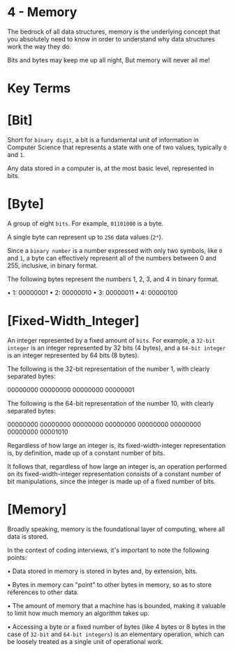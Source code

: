 # 4 - Memory

The bedrock of all data structures, memory is the underlying concept that you absolutely need to know in order to understand why data structures work the way they do.

Bits and bytes may keep me up all night,
But memory will never ail me!

# Key Terms

# [Bit]
Short for `binary digit`, a bit is a fundamental unit of information in Computer Science that represents a state with one of two values, typically `0` and `1`.

Any data stored in a computer is, at the most basic level, represented in bits.

# [Byte]
A group of eight `bits`. For example, `01101000` is a byte.

A single byte can represent up to `256` data values (`2⁸`).

Since a `binary number` is a number expressed with only two symbols, like `0` and `1`, 
a byte can effectively represent all of the numbers between 0 and 255, inclusive, in 
binary format.

The following bytes represent the numbers 1, 2, 3, and 4 in binary format.

  • 1: 00000001
  • 2: 00000010
  • 3: 00000011
  • 4: 00000100

# [Fixed-Width_Integer]
An integer represented by a fixed amount of `bits`. For example, a `32-bit integer` 
is an integer represented by 32 bits (4 bytes), and a `64-bit integer` is an integer 
represented by 64 bits (8 bytes).

The following is the 32-bit representation of the number 1, with clearly separated bytes:

  00000000 00000000 00000000 00000001
  
The following is the 64-bit representation of the number 10, with clearly separated bytes:

  00000000 00000000 00000000 00000000 00000000 00000000 00000000 00001010

  Regardless of how large an integer is, its fixed-width-integer representation
  is, by definition, made up of a constant number of bits.

  It follows that, regardless of how large an integer is, an operation performed
  on its fixed-width-integer representation consists of a constant number of bit
  manipulations, since the integer is made up of a fixed number of bits.

# [Memory]

  Broadly speaking, memory is the foundational layer of computing, where all
  data is stored.

  In the context of coding interviews, it's important to note the following
  points:

  • Data stored in memory is stored in bytes and, by extension, bits.

  • Bytes in memory can "point" to other bytes in memory, so as to store
    references to other data.
  
  • The amount of memory that a machine has is bounded, making it valuable to
    limit how much memory an algorithm takes up.
  
  • Accessing a byte or a fixed number of bytes (like 4 bytes or 8 bytes in the
    case of `32-bit` and `64-bit integers`) is an elementary operation, which can 
    be loosely treated as a single unit of operational work.
